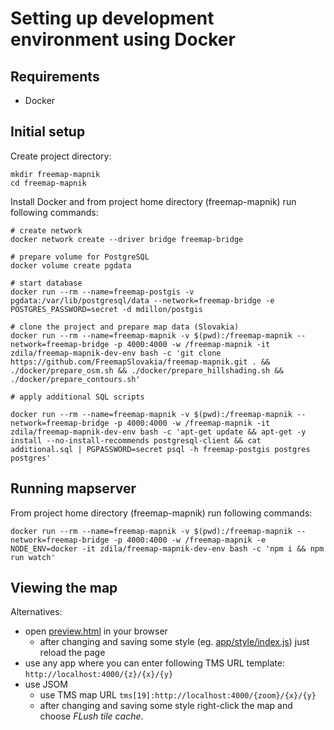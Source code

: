 # Setting up development environment using Docker

## Requirements

* Docker

## Initial setup

Create project directory:

```
mkdir freemap-mapnik
cd freemap-mapnik
```

Install Docker and from project home directory (freemap-mapnik) run following commands:

```
# create network
docker network create --driver bridge freemap-bridge

# prepare volume for PostgreSQL
docker volume create pgdata

# start database
docker run --rm --name=freemap-postgis -v pgdata:/var/lib/postgresql/data --network=freemap-bridge -e POSTGRES_PASSWORD=secret -d mdillon/postgis

# clone the project and prepare map data (Slovakia)
docker run --rm --name=freemap-mapnik -v $(pwd):/freemap-mapnik --network=freemap-bridge -p 4000:4000 -w /freemap-mapnik -it zdila/freemap-mapnik-dev-env bash -c 'git clone https://github.com/FreemapSlovakia/freemap-mapnik.git . && ./docker/prepare_osm.sh && ./docker/prepare_hillshading.sh && ./docker/prepare_contours.sh'

# apply additional SQL scripts

docker run --rm --name=freemap-mapnik -v $(pwd):/freemap-mapnik --network=freemap-bridge -p 4000:4000 -w /freemap-mapnik -it zdila/freemap-mapnik-dev-env bash -c 'apt-get update && apt-get -y install --no-install-recommends postgresql-client && cat additional.sql | PGPASSWORD=secret psql -h freemap-postgis postgres postgres'
```

## Running mapserver

From project home directory (freemap-mapnik) run following commands:

```
docker run --rm --name=freemap-mapnik -v $(pwd):/freemap-mapnik --network=freemap-bridge -p 4000:4000 -w /freemap-mapnik -e NODE_ENV=docker -it zdila/freemap-mapnik-dev-env bash -c 'npm i && npm run watch'
```

## Viewing the map

Alternatives:

* open [preview.html](../preview.html) in your browser
  * after changing and saving some style (eg. [app/style/index.js](../app/style/index.js)) just reload the page
* use any app where you can enter following TMS URL template: `http://localhost:4000/{z}/{x}/{y}`
* use JSOM
  * use TMS map URL `tms[19]:http://localhost:4000/{zoom}/{x}/{y}`
  * after changing and saving some style right-click the map and choose _FLush tile cache_.
